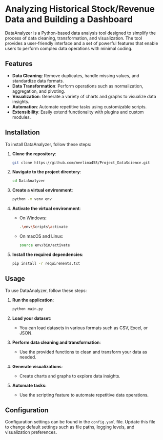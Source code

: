 # Analyzing Historical Stock/Revenue Data and Building a Dashboard

DataAnalyzer is a Python-based data analysis tool designed to simplify the process of data cleaning, transformation, and visualization. The tool provides a user-friendly interface and a set of powerful features that enable users to perform complex data operations with minimal coding.

## Features

- **Data Cleaning**: Remove duplicates, handle missing values, and standardize data formats.
- **Data Transformation**: Perform operations such as normalization, aggregation, and pivoting.
- **Visualization**: Generate a variety of charts and graphs to visualize data insights.
- **Automation**: Automate repetitive tasks using customizable scripts.
- **Extensibility**: Easily extend functionality with plugins and custom modules.

## Installation

To install DataAnalyzer, follow these steps:

1. **Clone the repository**:
    ```bash
    git clone https://github.com/neelima458/Project_DataScience.git
    ```

2. **Navigate to the project directory**:
    ```bash
    cd DataAnalyzer
    ```

3. **Create a virtual environment**:
    ```bash
    python -m venv env
    ```

4. **Activate the virtual environment**:
    - On Windows:
      ```bash
      .\env\Scripts\activate
      ```
    - On macOS and Linux:
      ```bash
      source env/bin/activate
      ```

5. **Install the required dependencies**:
    ```bash
    pip install -r requirements.txt
    ```

## Usage

To use DataAnalyzer, follow these steps:

1. **Run the application**:
    ```bash
    python main.py
    ```

2. **Load your dataset**:
    - You can load datasets in various formats such as CSV, Excel, or JSON.

3. **Perform data cleaning and transformation**:
    - Use the provided functions to clean and transform your data as needed.

4. **Generate visualizations**:
    - Create charts and graphs to explore data insights.

5. **Automate tasks**:
    - Use the scripting feature to automate repetitive data operations.

## Configuration

Configuration settings can be found in the `config.yaml` file. Update this file to change default settings such as file paths, logging levels, and visualization preferences.
